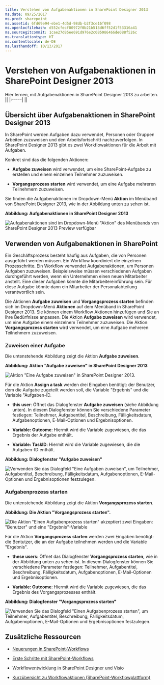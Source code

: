 ```yaml
---
title: Verstehen von Aufgabenaktionen in SharePoint Designer 2013
ms.date: 09/25/2017
ms.prod: sharepoint
ms.assetid: 6fd69e94-ebe1-4d5d-98db-b2f3ce16f098
ms.openlocfilehash: d552cfecf00972f0b21b513d6ff52d1f53316a41
ms.sourcegitcommit: 1cae27d85ee691d976e2c085986466de088f526c
ms.translationtype: HT
ms.contentlocale: de-DE
ms.lasthandoff: 10/13/2017
---
```

# <a name="understanding-task-actions-in-sharepoint-designer-2013"></a>Verstehen von Aufgabenaktionen in SharePoint Designer 2013
Hier lernen, mit Aufgabenaktionen in SharePoint Designer 2013 zu arbeiten.
||
|:-----|
||
   

## <a name="overview-of-task-actions-in-sharepoint-designer-2013"></a>Übersicht über Aufgabenaktionen in SharePoint Designer 2013
<a name="section1"> </a>

In SharePoint werden Aufgaben dazu verwendet, Personen oder Gruppen Arbeiten zuzuweisen und den Arbeitsfortschritt nachzuverfolgen. In SharePoint Designer 2013 gibt es zwei Workflowaktionen für die Arbeit mit Aufgaben.
  
    
    
Konkret sind das die folgenden Aktionen:
  
    
    

- **Aufgabe zuweisen** wird verwendet, um eine SharePoint-Aufgabe zu erstellen und einem einzelnen Teilnehmer zuzuweisen.
    
  
- **Vorgangsprozess starten** wird verwendet, um eine Aufgabe mehreren Teilnehmern zuzuweisen.
    
  
Sie finden die Aufgabenaktionen im Dropdown-Menü **Aktion** im Menüband von SharePoint Designer 2013, wie in der Abbildung unten zu sehen ist.
  
    
    

**Abbildung: Aufgabenaktionen in SharePoint Designer 2013**

  
    
    

  
    
    
![Aufgabenaktionen sind im Dropdown-Menü "Aktion" des Menübands von SharePoint Designer 2013 Preview verfügbar](../images/spd15-TaskActions1.png)
  
    
    

  
    
    

  
    
    

## <a name="using-task-actions-in-sharepoint"></a>Verwenden von Aufgabenaktionen in SharePoint
<a name="section2"> </a>

Ein Geschäftsprozess besteht häufig aus Aufgaben, die von Personen ausgeführt werden müssen. Ein Workflow koordiniert die einzelnen Prozesschritte. Ein Workflow verwendet Aufgabenaktionen, um Personen Aufgaben zuzuweisen. Beispielsweise müssen verschiedenen Aufgaben durchgeführt werden, wenn ein Unternehmen einen neuen Mitarbeiter anstellt. Eine dieser Aufgaben könnte die Mitarbeitereinführung sein. Für diese Aufgabe könnte dann ein Mitarbeiter der Personalabteilung verantwortlich sein.
  
    
    
Die Aktionen **Aufgabe zuweisen** und **Vorgangsprozess starten** befinden sich im Dropdown-Menü **Aktionen** auf dem Menüband in SharePoint Designer 2013. Sie können einem Workflow Aktionen hinzufügen und Sie an Ihre Bedürfnisse anpassen. Die Aktion **Aufgabe zuweisen** wird verwendet, um eine Aufgabe einem einzelnem Teilnehmer zuzuweisen. Die Aktion **Vorgangsprozess starten** wird verwendet, um eine Aufgabe mehreren Teilnehmern zuzuweisen.
  
    
    

### <a name="assign-a-task"></a>Zuweisen einer Aufgabe

Die untenstehende Abbildung zeigt die Aktion **Aufgabe zuweisen**.
  
    
    

**Abbildung: Aktion "Aufgabe zuweisen" in SharePoint Designer 2013**

  
    
    

  
    
    
![Aktion "Eine Aufgabe zuweisen" in SharePoint Designer 2013.](../images/SPD15-TaskActions2.png)
  
    
    

  
    
    

  
    
    
Für die Aktion **Assign a task** werden drei Eingaben benötigt: der Benutzer, dem die Aufgabe zugeteilt werden soll, die Variable "Ergebnis" und die Variable "Aufgaben-ID.
  
    
    

- **this user**: Öffnet das Dialogfenster **Aufgabe zuweisen** (siehe Abbildung unten). In diesem Dialogfenster können Sie verschiedene Parameter festlegen: Teilnehmer, Aufgabentitel, Beschreibung, Fälligkeitsdatum, Aufgabenoptionen, E-Mail-Optionen und Ergebnisoptionen.
    
  
- **Variable: Outcome**: Hiermit wird die Variable zugewiesen, die das Ergebnis der Aufgabe enthält.
    
  
- **Variable: TaskID**: Hiermit wird die Variable zugewiesen, die die Aufgaben-ID enthält.
    
  

**Abbildung: Dialogfenster "Aufgabe zuweisen"**

  
    
    

  
    
    
![Verwenden Sie das Dialogfeld "Eine Aufgaben zuweisen", um Teilnehmer, Aufgabentitel, Beschreibung, Fälligkeitsdatum, Aufgabenoptionen, E-Mail-Optionen und Ergebnisoptionen festzulegen.](../images/SPD15-TaskActions3.png)
  
    
    

  
    
    

  
    
    

### <a name="start-a-task-process"></a>Aufgabenprozess starten

Die untenstehende Abbildung zeigt die Aktion **Vorgangsprozess starten**.
  
    
    

**Abbildung: Die Aktion "Vorgangsprozess starten".**

  
    
    

  
    
    
![Die Aktion "Einen Aufgabenprozess starten" akzeptiert zwei Eingaben: "Benutzer" und eine "Ergebnis"-Variable](../images/SPD15-TaskActions4.png)
  
    
    

  
    
    

  
    
    
Für die Aktion **Vorgangsprozess starten** werden zwei Eingaben benötigt: die Bentutzer, die an der Aufgabe teilnehmen werden und die Variable "Ergebnis".
  
    
    

- **these users**: Öffnet das Dialogfenster **Vorgangsprozess starten**, wie in der Abbildung unten zu sehen ist. In diesem Dialogfenster können Sie verschiedene Parameter festlegen: Teilnehmer, Aufgabentitel, Beschreibung, Fälligkeitsdatum, Aufgabenoptionen, E-Mail-Optionen und Ergebnisoptionen.
    
  
- **Variable: Outcome**: Hiermit wird die Variable zugewiesen, die das Ergebnis des Vorgangsprozesses enthält.
    
  

**Abbildung: Dialogfenster "Vorgangsprozess starten"**

  
    
    

  
    
    
![Verwenden Sie das Dialogfeld "Einen Aufgabenprozess starten", um Teilnehmer, Aufgabentitel, Beschreibung, Fälligkeitsdatum, Aufgabenoptionen, E-Mail-Optionen und Ergebnisoptionen festzulegen.](../images/SPD15-TaskActions5.png)
  
    
    

  
    
    

  
    
    

## <a name="additional-resources"></a>Zusätzliche Ressourcen
<a name="bk_addresources"> </a>


-  [Neuerungen in SharePoint-Workflows](http://msdn.microsoft.com/library/6ab8a28b-fa2f-4530-8b55-a7f663bf15ea.aspx)
    
  
-  [Erste Schritte mit SharePoint-Workflows](http://msdn.microsoft.com/library/cc73be76-a329-449f-90ab-86822b1c2ee8.aspx)
    
  
-  [Workflowentwicklung in SharePoint Designer und Visio](workflow-development-in-sharepoint-designer-and-visio.md)
    
  
-  [Kurzübersicht zu Workflowaktionen (SharePoint-Workflowplattform)](workflow-actions-quick-reference-sharepoint-workflow-platform.md)
    
  

  
    
    

